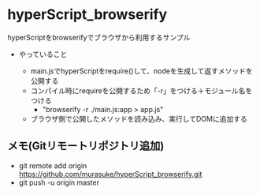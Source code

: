 # hyperScript_browserify

hyperScriptをbrowserifyでブラウザから利用するサンプル

- やっていること

    - main.jsでhyperScriptをrequire()して、nodeを生成して返すメソッドを公開する
    - コンパイル時にrequireを公開するため「-r」をつける＋モジュール名をつける
        - "browserify -r ./main.js:app > app.js"
    - ブラウザ側で公開したメソッドを読み込み、実行してDOMに追加する


## メモ(Gitリモートリポジトリ追加)
-  git remote add origin https://github.com/murasuke/hyperScript_browserify.git
-  git push -u origin master
